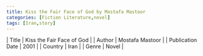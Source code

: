 ```yaml
---
title: Kiss the Fair Face of God by Mostafa Mastoor
categories: [Fiction Literature,novel]
tags: [Iran,story]
---
```

        
| Title | Kiss the Fair Face of God  |
| Author |  Mostafa Mastoor  |
| Publication Date | 2001   |
| Country | Iran |
| Genre | Novel  |
        